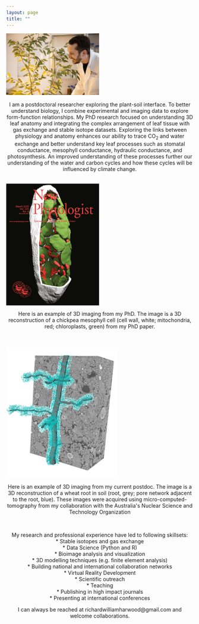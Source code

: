 ```yaml
---
layout: page
title: ""
---
```


<img align="centre" src="richardharwood.png" width="250" >
<p align="center">
I am a postdoctoral researcher exploring the plant-soil interface. To better understand biology, I combine experimental and imaging data to explore form-function relationships. My PhD research focused on understanding 3D leaf anatomy and integrating the complex arrangement of leaf tissue with gas exchange and stable isotope datasets. Exploring the links between physiology and anatomy enhances our ability to trace CO<sub>2</sub> and water exchange and better understand key leaf processes such as stomatal conductance, mesophyll conductance, hydraulic conductance, and photosynthesis. An improved understanding of these processes further our understanding of the water and carbon cycles and how these cycles will be influenced by climate change.
</p>
<br clear="centre"/>

<img align="center" src="newphytcover.jpg" width="250" >
<p align="center">
Here is an example of 3D imaging from my PhD. The image is a 3D reconstruction of a chickpea mesophyll cell (cell wall, white; mitochondria, red; chloroplasts, green) from my PhD paper. 
</p>
<br />
<br clear="centre"/>

<img align="center"  src="ANSTO_2024_Figure.png" width="300">
<br clear="centre"/>

<p align="center">
Here is an example of 3D imaging from my current postdoc. The image is a 3D reconstruction of a wheat root in soil (root, grey; pore network adjacent to the root, blue). These images were acquired using micro-computed-tomography from my collaboration with the Australia's Nuclear Science and Technology Organization  
</p>
<br clear="centre"/>

<p align="center">
  My research and professional experience have led to following skillsets: <br />
* Stable isotopes and gas exchange <br />
* Data Science (Python and R) <br />
* Bioimage analysis and visualization <br />
* 3D modelling techniques (e.g. finite element analysis) <br />
* Building national and international collaboration networks <br />
* Virtual Reality Development  <br />
* Scientific outreach  <br />
* Teaching <br />
* Publishing in high impact journals  <br />
* Presenting at international conferences  <br />
</p>

<p align="center">
I can always be reached at richardwilliamharwood@gmail.com and welcome collaborations. 
</p>
